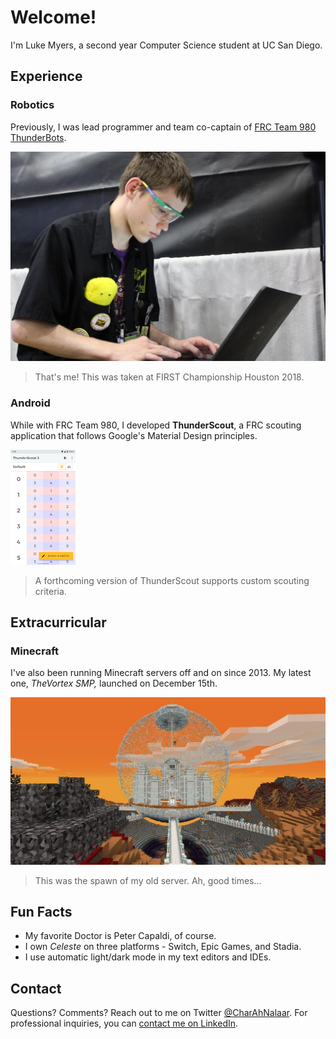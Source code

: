 # Welcome!

I'm Luke Myers, a second year Computer Science student at UC San Diego.

## Experience

### Robotics

Previously, I was lead programmer and team co-captain of [FRC Team 980 ThunderBots](https://github.com/team980/).

![Picture of me](/robotics.jpg)

> That's me! This was taken at FIRST Championship Houston 2018.

### Android

While with FRC Team 980, I developed **ThunderScout**, a FRC scouting application that follows Google's Material Design principles.

![ThunderScout 3 screenshot](/thunderscout.png)

> A forthcoming version of ThunderScout supports custom scouting criteria.

## Extracurricular

### Minecraft

I've also been running Minecraft servers off and on since 2013. My latest one, *TheVortex SMP,* launched on December 15th.

![Minecraft server screenshot](/minecraft.jpg)

> This was the spawn of my old server. Ah, good times...

## Fun Facts

- My favorite Doctor is Peter Capaldi, of course.
- I own *Celeste* on three platforms - Switch, Epic Games, and Stadia.
- I use automatic light/dark mode in my text editors and IDEs.

## Contact

Questions? Comments? Reach out to me on Twitter [@CharAhNalaar](https://twitter.com/CharAhNalaar).
For professional inquiries, you can [contact me on LinkedIn](https://www.linkedin.com/in/luke-myers-55373a1b8/).